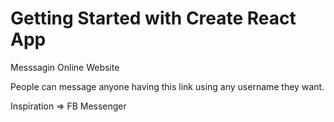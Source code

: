 # Getting Started with Create React App
Messsagin Online Website 


People can message anyone having this link using any username they want.

Inspiration => FB Messenger
